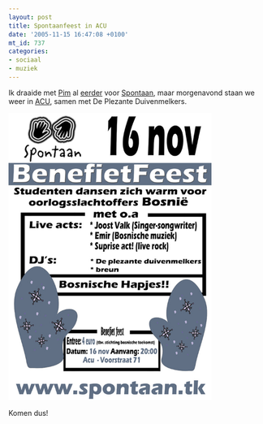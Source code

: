```yaml
---
layout: post
title: Spontaanfeest in ACU
date: '2005-11-15 16:47:08 +0100'
mt_id: 737
categories:
- sociaal
- muziek
---
```

Ik draaide met <a href="http://www.pimrupert.nl/blog/">Pim</a> al <a href="/2004/11/lemonbit-dj-tea.html">eerder</a> voor <a href="http://www.spontaan.tk/">Spontaan</a>, maar morgenavond staan we weer in <a href="http://www.acu.nl/">ACU</a>, samen met De Plezante Duivenmelkers.

<img src="/images/spontaan_bosnie_poster600.jpg" width="400" alt="Spontaan Poster 16 november 2005" />

Komen dus!
